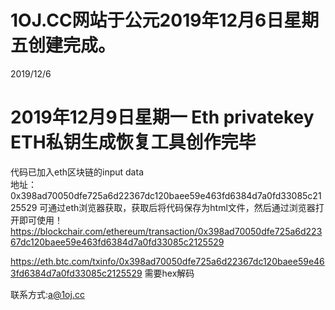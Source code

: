 # 1OJ.CC网站于公元2019年12月6日星期五创建完成。
2019/12/6
# 2019年12月9日星期一 Eth privatekey ETH私钥生成恢复工具创作完毕
代码已加入eth区块链的input data <br>
地址：0x398ad70050dfe725a6d22367dc120baee59e463fd6384d7a0fd33085c2125529
可通过eth浏览器获取，获取后将代码保存为html文件，然后通过浏览器打开即可使用！
<a href="https://blockchair.com/ethereum/transaction/0x398ad70050dfe725a6d22367dc120baee59e463fd6384d7a0fd33085c2125529">https://blockchair.com/ethereum/transaction/0x398ad70050dfe725a6d22367dc120baee59e463fd6384d7a0fd33085c2125529</a>

<a href="https://eth.btc.com/txinfo/0x398ad70050dfe725a6d22367dc120baee59e463fd6384d7a0fd33085c2125529">https://eth.btc.com/txinfo/0x398ad70050dfe725a6d22367dc120baee59e463fd6384d7a0fd33085c2125529</a> 需要hex解码


联系方式:a@1oj.cc
